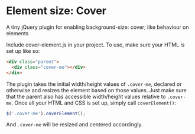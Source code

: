 # Element size: Cover
A tiny jQuery plugin for enabling background-size: cover; like behaviour on elements

Include cover-element.js in your project. To use, make sure your HTML is set up like so:

```html
<div class="parent">
  <div class="cover-me"></div>
</div>
```
The plugin takes the initial width/height values of `.cover-me`, declared or otherwise and resizes the element based on those values. Just make sure that the parent also has accessible width/height values relative to `.cover-me`. Once all your HTML and CSS is set up, simply call `coverElement()`:

```javascript
$('.cover-me').coverElement();
```

And `.cover-me` will be resized and centered accordingly.

